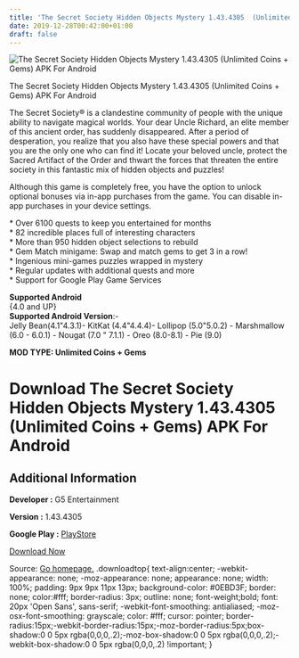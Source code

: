 ```yaml
---
title: 'The Secret Society Hidden Objects Mystery 1.43.4305  (Unlimited Coins + Gems) APK For Android'
date: 2019-12-28T00:42:00+01:00
draft: false
---
```


![The Secret Society Hidden Objects Mystery 1.43.4305  (Unlimited Coins + Gems) APK For Android](https://i1.wp.com/apkhome.net/wp-content/uploads/2019/11/The-Secret-Society-Hidden-Objects-Mystery-1.43.4305--Unlimited-Coins-Gems.png "The Secret Society Hidden Objects Mystery 1.43.4305  (Unlimited Coins + Gems) APK For Android")

  

The Secret Society Hidden Objects Mystery 1.43.4305  (Unlimited Coins + Gems) APK For Android

The Secret Society® is a clandestine community of people with the unique ability to navigate magical worlds. Your dear Uncle Richard, an elite member of this ancient order, has suddenly disappeared. After a period of desperation, you realize that you also have these special powers and that you are the only one who can find it! Locate your beloved uncle, protect the Sacred Artifact of the Order and thwart the forces that threaten the entire society in this fantastic mix of hidden objects and puzzles!

Although this game is completely free, you have the option to unlock optional bonuses via in-app purchases from the game. You can disable in-app purchases in your device settings.

\* Over 6100 quests to keep you entertained for months  
\* 82 incredible places full of interesting characters  
\* More than 950 hidden object selections to rebuild  
\* Gem Match minigame: Swap and match gems to get 3 in a row!  
\* Ingenious mini-games puzzles wrapped in mystery  
\* Regular updates with additional quests and more  
\* Support for Google Play Game Services

**Supported Android**  
{4.0 and UP}  
**Supported Android Version**:-  
Jelly Bean(4.1"4.3.1)- KitKat (4.4"4.4.4)- Lollipop (5.0"5.0.2) - Marshmallow (6.0 - 6.0.1) - Nougat (7.0 " 7.1.1) - Oreo (8.0-8.1) - Pie (9.0)

**MOD TYPE: Unlimited Coins + Gems**

Download The Secret Society Hidden Objects Mystery 1.43.4305  (Unlimited Coins + Gems) APK For Android
==========================================================================================================

Additional Information
----------------------

**Developer :** G5 Entertainment

**Version :** 1.43.4305

**Google Play :** [PlayStore](https://play.google.com/store/apps/details?id=com.g5e.secretsociety)

  

[Download Now](https://store4app.co/post/the-secret-society-hidden-objects-mystery-1-43-4305-od-unlimited-coins-gems-apk-for-android_1574107433)

  
Source: [Go homepage.](https://store4app.co/post/the-secret-society-hidden-objects-mystery-1-43-4305-od-unlimited-coins-gems-apk-for-android_1574107433) .downloadtop{ text-align:center; -webkit-appearance: none; -moz-appearance: none; appearance: none; width: 100%; padding: 9px 9px 11px 13px; background-color: #0EBD3F; border: none; color:#fff; border-radius: 3px; outline: none; font-weight;bold; font: 20px 'Open Sans', sans-serif; -webkit-font-smoothing: antialiased; -moz-osx-font-smoothing: grayscale; color: #fff; cursor: pointer; border-radius:15px;-webkit-border-radius:15px;-moz-border-radius:5px;box-shadow:0 0 5px rgba(0,0,0,.2);-moz-box-shadow:0 0 5px rgba(0,0,0,.2);-webkit-box-shadow:0 0 5px rgba(0,0,0,.2) !important; }